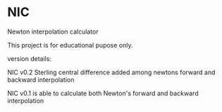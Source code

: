 # NIC
Newton interpolation calculator

This project is for educational pupose only.

version details:

NIC v0.2 Sterling central difference added among newtons forward and backward interpolation

NIC v0.1 is able to calculate both Newton's forward and backward interpolation

